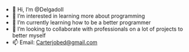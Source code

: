 - 👋 Hi, I’m @DelgadoII
- 👀 I’m interested in learning more about programming 
- 🌱 I’m currently learning how to be a better programmer
- 💞️ I’m looking to collaborate with professionals on a lot of projects to better myself
- 📫 Email: Carterjobed@gmail.com

<!---
DelgadoII/DelgadoII is a ✨ special ✨ repository because its `README.md` (this file) appears on your GitHub profile.
You can click the Preview link to take a look at your changes.
--->

